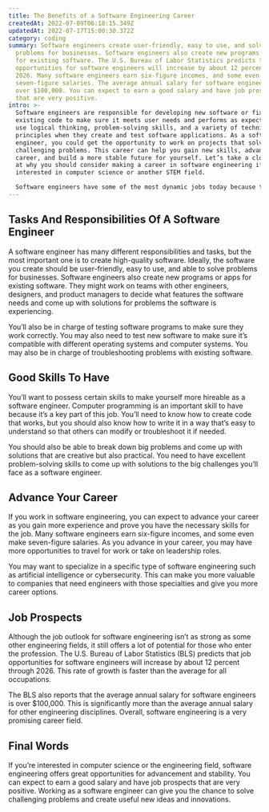 ```yaml
---
title: The Benefits of a Software Engineering Career
createdAt: 2022-07-09T06:18:15.349Z
updatedAt: 2022-07-17T15:00:30.372Z
category: coding
summary: Software engineers create user-friendly, easy to use, and solve
  problems for businesses. Software engineers also create new programs or apps
  for existing software. The U.S. Bureau of Labor Statistics predicts that job
  opportunities for software engineers will increase by about 12 percent through
  2026. Many software engineers earn six-figure incomes, and some even make
  seven-figure salaries. The average annual salary for software engineering is
  over $100,000. You can expect to earn a good salary and have job prospects
  that are very positive.
intro: >-
  Software engineers are responsible for developing new software or fixing
  existing code to make sure it meets user needs and performs as expected. They
  use logical thinking, problem-solving skills, and a variety of technical
  principles when they create and test software applications. As a software
  engineer, you could get the opportunity to work on projects that solve
  challenging problems. This career can help you gain new skills, advance your
  career, and build a more stable future for yourself. Let’s take a closer look
  at why you should consider making a career in software engineering if you’re
  interested in computer science or another STEM field. 

  Software engineers have some of the most dynamic jobs today because technology is changing so rapidly. But what exactly does it mean to be an engineer? Well, an engineer is someone who combines science with logical thinking and creativity to produce useful new ideas or innovations that meet human needs and challenges.
---
```


## Tasks And Responsibilities Of A Software Engineer

A software engineer has many different responsibilities and tasks, but the most important one is to create high-quality software. Ideally, the software you create should be user-friendly, easy to use, and able to solve problems for businesses. Software engineers also create new programs or apps for existing software. They might work on teams with other engineers, designers, and product managers to decide what features the software needs and come up with solutions for problems the software is experiencing.

You’ll also be in charge of testing software programs to make sure they work correctly. You may also need to test new software to make sure it’s compatible with different operating systems and computer systems. You may also be in charge of troubleshooting problems with existing software.

## Good Skills To Have

You’ll want to possess certain skills to make yourself more hireable as a software engineer. Computer programming is an important skill to have because it’s a key part of this job. You’ll need to know how to create code that works, but you should also know how to write it in a way that’s easy to understand so that others can modify or troubleshoot it if needed.

You should also be able to break down big problems and come up with solutions that are creative but also practical. You need to have excellent problem-solving skills to come up with solutions to the big challenges you’ll face as a software engineer.

## Advance Your Career

If you work in software engineering, you can expect to advance your career as you gain more experience and prove you have the necessary skills for the job. Many software engineers earn six-figure incomes, and some even make seven-figure salaries. As you advance in your career, you may have more opportunities to travel for work or take on leadership roles.

You may want to specialize in a specific type of software engineering such as artificial intelligence or cybersecurity. This can make you more valuable to companies that need engineers with those specialties and give you more career options.

## Job Prospects

Although the job outlook for software engineering isn’t as strong as some other engineering fields, it still offers a lot of potential for those who enter the profession. The U.S. Bureau of Labor Statistics (BLS) predicts that job opportunities for software engineers will increase by about 12 percent through 2026. This rate of growth is faster than the average for all occupations.

The BLS also reports that the average annual salary for software engineers is over $100,000. This is significantly more than the average annual salary for other engineering disciplines. Overall, software engineering is a very promising career field.

## Final Words

If you’re interested in computer science or the engineering field, software engineering offers great opportunities for advancement and stability. You can expect to earn a good salary and have job prospects that are very positive. Working as a software engineer can give you the chance to solve challenging problems and create useful new ideas and innovations.
